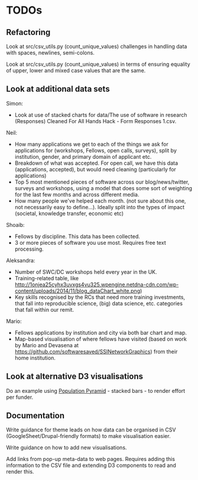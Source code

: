 # TODOs

## Refactoring

Look at src/csv_utils.py (count_unique_values) challenges in handling data with spaces, newlines, semi-colons.

Look at src/csv_utils.py (count_unique_values) in terms of ensuring equality of upper, lower and mixed case values that are the same.

## Look at additional data sets

Simon:

* Look at use of stacked charts for data/The use of software in research (Responses) Cleaned For All Hands Hack - Form Responses 1.csv.

Neil:

* How many applications we get to each of the things we ask for applications for (workshops, Fellows, open calls, surveys), split by institution, gender, and primary domain of applicant etc.
* Breakdown of what was accepted. For open call, we have this data (applications, accepted), but would need cleaning (particularly for applications)
* Top 5 most mentioned pieces of software across our blog/news/twitter, surveys and workshops, using a model that does some sort of weighting for the last few months and across different media.
* How many people we've helped each month. (not sure about this one, not necessarily easy to define...). Ideally split into the types of impact (societal, knowledge transfer, economic etc)

Shoaib:

* Fellows by discipline. This data has been collected.
* 3 or more pieces of software you use most. Requires free text processing.

Aleksandra:

* Number of SWC/DC workshops held every year in the UK.
* Training-related table, like http://1onjea25cyhx3uvxgs4vu325.wpengine.netdna-cdn.com/wp-content/uploads/2014/11/blog_dataChart_white.png)
* Key skills recognised by the RCs that need more training investments, that fall into reproducible science, (big) data science, etc. categories that fall within our remit.

Mario:

* Fellows applications by institution and city via both bar chart and map.
* Map-based visualisation of where fellows have visited (based on work by Mario and Devasena at https://github.com/softwaresaved/SSINetworkGraphics) from their home institution.

## Look at alternative D3 visualisations

Do an example using [Population Pyramid](http://bl.ocks.org/mbostock/4062085) - stacked bars - to render effort per funder.

## Documentation

Write guidance for theme leads on how data can be organised in CSV (GoogleSheet/Drupal-friendly formats) to make visualisation easier.

Write guidance on how to add new visualisations.

Add links from pop-up meta-data to web pages. Requires adding this information to the CSV file and extending D3 components to read and render this.
